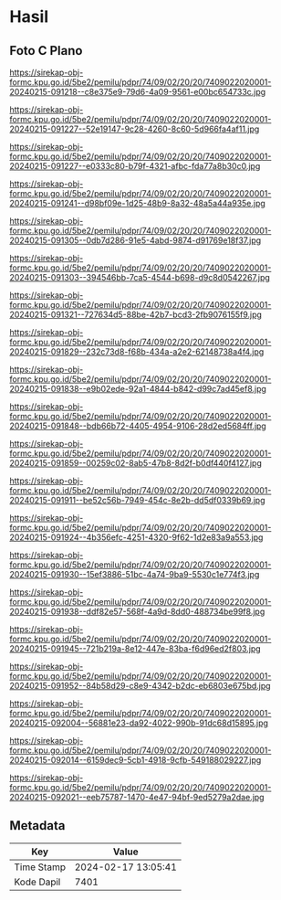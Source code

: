 # Hasil

## Foto C Plano

https://sirekap-obj-formc.kpu.go.id/5be2/pemilu/pdpr/74/09/02/20/20/7409022020001-20240215-091218--c8e375e9-79d6-4a09-9561-e00bc654733c.jpg

https://sirekap-obj-formc.kpu.go.id/5be2/pemilu/pdpr/74/09/02/20/20/7409022020001-20240215-091227--52e19147-9c28-4260-8c60-5d966fa4af11.jpg

https://sirekap-obj-formc.kpu.go.id/5be2/pemilu/pdpr/74/09/02/20/20/7409022020001-20240215-091227--e0333c80-b79f-4321-afbc-fda77a8b30c0.jpg

https://sirekap-obj-formc.kpu.go.id/5be2/pemilu/pdpr/74/09/02/20/20/7409022020001-20240215-091241--d98bf09e-1d25-48b9-8a32-48a5a44a935e.jpg

https://sirekap-obj-formc.kpu.go.id/5be2/pemilu/pdpr/74/09/02/20/20/7409022020001-20240215-091305--0db7d286-91e5-4abd-9874-d91769e18f37.jpg

https://sirekap-obj-formc.kpu.go.id/5be2/pemilu/pdpr/74/09/02/20/20/7409022020001-20240215-091303--394546bb-7ca5-4544-b698-d9c8d0542267.jpg

https://sirekap-obj-formc.kpu.go.id/5be2/pemilu/pdpr/74/09/02/20/20/7409022020001-20240215-091321--727634d5-88be-42b7-bcd3-2fb9076155f9.jpg

https://sirekap-obj-formc.kpu.go.id/5be2/pemilu/pdpr/74/09/02/20/20/7409022020001-20240215-091829--232c73d8-f68b-434a-a2e2-62148738a4f4.jpg

https://sirekap-obj-formc.kpu.go.id/5be2/pemilu/pdpr/74/09/02/20/20/7409022020001-20240215-091838--e9b02ede-92a1-4844-b842-d99c7ad45ef8.jpg

https://sirekap-obj-formc.kpu.go.id/5be2/pemilu/pdpr/74/09/02/20/20/7409022020001-20240215-091848--bdb66b72-4405-4954-9106-28d2ed5684ff.jpg

https://sirekap-obj-formc.kpu.go.id/5be2/pemilu/pdpr/74/09/02/20/20/7409022020001-20240215-091859--00259c02-8ab5-47b8-8d2f-b0df440f4127.jpg

https://sirekap-obj-formc.kpu.go.id/5be2/pemilu/pdpr/74/09/02/20/20/7409022020001-20240215-091911--be52c56b-7949-454c-8e2b-dd5df0339b69.jpg

https://sirekap-obj-formc.kpu.go.id/5be2/pemilu/pdpr/74/09/02/20/20/7409022020001-20240215-091924--4b356efc-4251-4320-9f62-1d2e83a9a553.jpg

https://sirekap-obj-formc.kpu.go.id/5be2/pemilu/pdpr/74/09/02/20/20/7409022020001-20240215-091930--15ef3886-51bc-4a74-9ba9-5530c1e774f3.jpg

https://sirekap-obj-formc.kpu.go.id/5be2/pemilu/pdpr/74/09/02/20/20/7409022020001-20240215-091938--ddf82e57-568f-4a9d-8dd0-488734be99f8.jpg

https://sirekap-obj-formc.kpu.go.id/5be2/pemilu/pdpr/74/09/02/20/20/7409022020001-20240215-091945--721b219a-8e12-447e-83ba-f6d96ed2f803.jpg

https://sirekap-obj-formc.kpu.go.id/5be2/pemilu/pdpr/74/09/02/20/20/7409022020001-20240215-091952--84b58d29-c8e9-4342-b2dc-eb6803e675bd.jpg

https://sirekap-obj-formc.kpu.go.id/5be2/pemilu/pdpr/74/09/02/20/20/7409022020001-20240215-092004--56881e23-da92-4022-990b-91dc68d15895.jpg

https://sirekap-obj-formc.kpu.go.id/5be2/pemilu/pdpr/74/09/02/20/20/7409022020001-20240215-092014--6159dec9-5cb1-4918-9cfb-549188029227.jpg

https://sirekap-obj-formc.kpu.go.id/5be2/pemilu/pdpr/74/09/02/20/20/7409022020001-20240215-092021--eeb75787-1470-4e47-94bf-9ed5279a2dae.jpg


## Metadata

| Key        | Value               |
| ---------- | ------------------- |
| Time Stamp | 2024-02-17 13:05:41 |
| Kode Dapil | 7401                |



